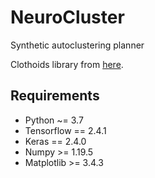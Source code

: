 # NeuroCluster

Synthetic autoclustering planner

Clothoids library from [here](https://github.com/ebertolazzi/Clothoids).

## Requirements

* Python ~= 3.7
* Tensorflow == 2.4.1
* Keras == 2.4.0
* Numpy >= 1.19.5
* Matplotlib >= 3.4.3
